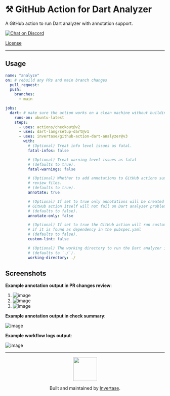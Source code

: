 <p align="center">
  <h1>⚒️ GitHub Action for Dart Analyzer</h1>
  <span>A GitHub action to run Dart analyzer with annotation support.</span>
</p>
 <a href="https://invertase.link/discord">
   <img src="https://img.shields.io/discord/295953187817521152.svg?style=flat-square&colorA=7289da&label=Chat%20on%20Discord" alt="Chat on Discord">
 </a>

<a href="https://github.com/invertase/github-action-dart-analyzer/blob/main/LICENSE">License</a>

---

## Usage

```yaml
name: "analyze"
on: # rebuild any PRs and main branch changes
  pull_request:
  push:
    branches:
      - main

jobs:
  dart: # make sure the action works on a clean machine without building
    runs-on: ubuntu-latest
    steps:
      - uses: actions/checkout@v2
      - uses: dart-lang/setup-dart@v1
      - uses: invertase/github-action-dart-analyzer@v3
        with:
          # (Optional) Treat info level issues as fatal.
          fatal-infos: false

          # (Optional) Treat warning level issues as fatal
          # (defaults to true).
          fatal-warnings: false

          # (Optional) Whether to add annotations to GitHub actions summary / PR
          # review files.
          # (defaults to true).
          annotate: true

          # (Optional) If set to true only annotations will be created and the
          # GitHub action itself will not fail on Dart analyzer problems. 
          # (defaults to false).
          annotate-only: false

          # (Optional) If set to true the GitHub action will run custom_lint
          # if it is found as dependency in the pubspec.yaml
          # (defaults to false).
          custom-lint: false

          # (Optional) The working directory to run the Dart analyzer in 
          # (defaults to `./`).
          working-directory: ./
```


## Screenshots

**Example annotation output in PR changes review**:

1) ![image](https://user-images.githubusercontent.com/5347038/149161220-dbd92743-2cdc-4083-b7f2-31ed9ca7f855.png)
2) ![image](https://user-images.githubusercontent.com/5347038/149161397-d6a72437-a15f-4dbb-a6b5-227bd11da210.png)
3) ![image](https://user-images.githubusercontent.com/5347038/149161493-66e2b7f6-177a-4daa-bb66-9d0a26ba391d.png)

**Example annotation output in check summary**:

![image](https://user-images.githubusercontent.com/5347038/149163192-e7f97894-cd1c-4892-92be-580f121a9aef.png)


**Example workflow logs output**:

![image](https://user-images.githubusercontent.com/5347038/149162346-573bf836-489f-458f-8501-60148d2104cd.png)


---

<p align="center">
  <a href="https://invertase.io/?utm_source=readme&utm_medium=footer&utm_campaign=github-action-dart-analyzer">
    <img width="75px" src="https://static.invertase.io/assets/invertase/invertase-rounded-avatar.png">
  </a>
  <p align="center">
    Built and maintained by <a href="https://invertase.io/?utm_source=readme&utm_medium=footer&utm_campaign=github-action-dart-analyzer">Invertase</a>.
  </p>
</p>
